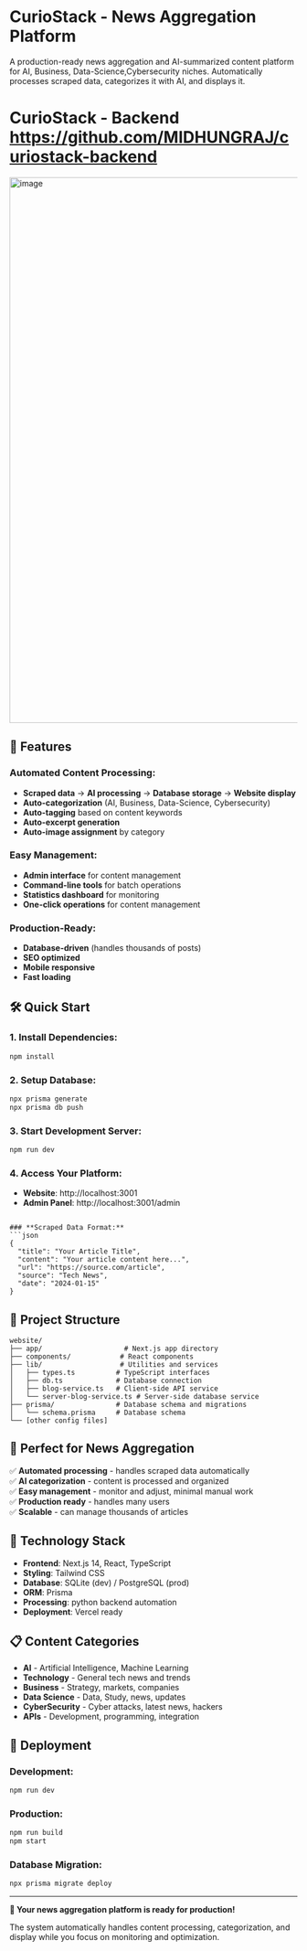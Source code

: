 # CurioStack - News Aggregation Platform

A production-ready news aggregation and AI-summarized content platform for AI, Business, Data-Science,Cybersecurity niches. Automatically processes scraped data, categorizes it with AI, and displays it.

# CurioStack - Backend https://github.com/MIDHUNGRAJ/curiostack-backend

<img width="1876" height="955" alt="image" src="https://github.com/user-attachments/assets/2556fc88-b3de-446d-babb-8b7b2f9d2e55" />

## 🚀 **Features**

### **Automated Content Processing:**
- **Scraped data** → **AI processing** → **Database storage** → **Website display**
- **Auto-categorization** (AI, Business, Data-Science, Cybersecurity)
- **Auto-tagging** based on content keywords
- **Auto-excerpt generation**
- **Auto-image assignment** by category

### **Easy Management:**
- **Admin interface** for content management
- **Command-line tools** for batch operations
- **Statistics dashboard** for monitoring
- **One-click operations** for content management

### **Production-Ready:**
- **Database-driven** (handles thousands of posts)
- **SEO optimized**
- **Mobile responsive**
- **Fast loading**

## 🛠️ **Quick Start**

### **1. Install Dependencies:**
```bash
npm install
```

### **2. Setup Database:**
```bash
npx prisma generate
npx prisma db push
```

### **3. Start Development Server:**
```bash
npm run dev
```

### **4. Access Your Platform:**
- **Website**: http://localhost:3001
- **Admin Panel**: http://localhost:3001/admin

```

### **Scraped Data Format:**
```json
{
  "title": "Your Article Title",
  "content": "Your article content here...",
  "url": "https://source.com/article",
  "source": "Tech News",
  "date": "2024-01-15"
}
```

## 📁 **Project Structure**

```
website/
├── app/                    # Next.js app directory
├── components/            # React components
├── lib/                   # Utilities and services
│   ├── types.ts          # TypeScript interfaces
│   ├── db.ts             # Database connection
│   ├── blog-service.ts   # Client-side API service
│   └── server-blog-service.ts # Server-side database service
├── prisma/               # Database schema and migrations
│   └── schema.prisma     # Database schema
└── [other config files]
```

## 🎯 **Perfect for News Aggregation**

✅ **Automated processing** - handles scraped data automatically  
✅ **AI categorization** - content is processed and organized  
✅ **Easy management** - monitor and adjust, minimal manual work  
✅ **Production ready** - handles many users  
✅ **Scalable** - can manage thousands of articles   


## 🔧 **Technology Stack**

- **Frontend**: Next.js 14, React, TypeScript
- **Styling**: Tailwind CSS
- **Database**: SQLite (dev) / PostgreSQL (prod)
- **ORM**: Prisma
- **Processing**: python backend automation
- **Deployment**: Vercel ready

## 📋 **Content Categories**

- **AI** - Artificial Intelligence, Machine Learning
- **Technology** - General tech news and trends
- **Business** - Strategy, markets, companies
- **Data Science** - Data, Study, news, updates
- **CyberSecurity** - Cyber attacks, latest news, hackers
- **APIs** - Development, programming, integration


## 🚀 **Deployment**

### **Development:**
```bash
npm run dev
```

### **Production:**
```bash
npm run build
npm start
```

### **Database Migration:**
```bash
npx prisma migrate deploy
```

---

**🎉 Your news aggregation platform is ready for production!**

The system automatically handles content processing, categorization, and display while you focus on monitoring and optimization. 

